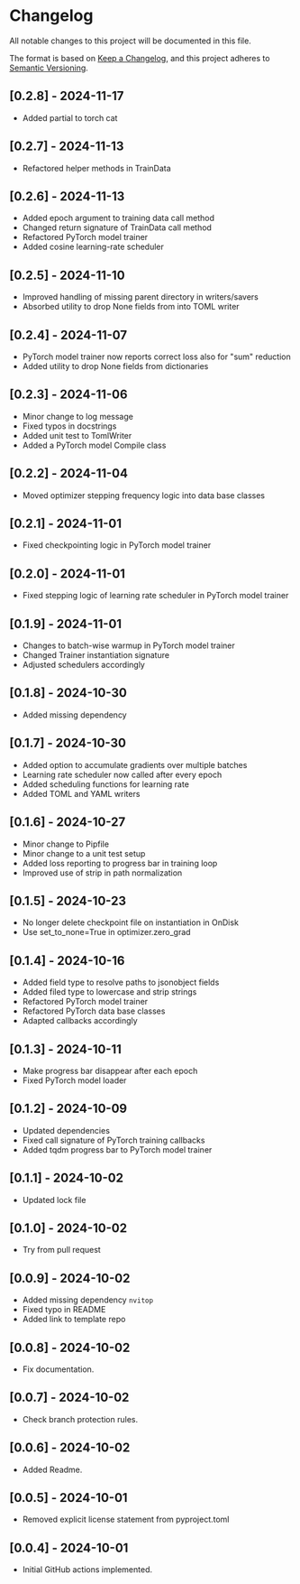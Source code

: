 # Changelog
All notable changes to this project will be documented in this file.

The format is based on [Keep a Changelog](https://keepachangelog.com/en/1.0.0/),
and this project adheres to [Semantic Versioning](https://semver.org/spec/v2.0.0.html).

## [0.2.8] - 2024-11-17
- Added partial to torch cat

## [0.2.7] - 2024-11-13
- Refactored helper methods in TrainData 

## [0.2.6] - 2024-11-13
- Added epoch argument to training data call method
- Changed return signature of TrainData call method
- Refactored PyTorch model trainer
- Added cosine learning-rate scheduler

## [0.2.5] - 2024-11-10
- Improved handling of missing parent directory in writers/savers
- Absorbed utility to drop None fields from into TOML writer 

## [0.2.4] - 2024-11-07
- PyTorch model trainer now reports correct loss also for "sum" reduction
- Added utility to drop None fields from dictionaries 

## [0.2.3] - 2024-11-06
- Minor change to log message
- Fixed typos in docstrings
- Added unit test to TomlWriter
- Added a PyTorch model Compile class

## [0.2.2] - 2024-11-04
- Moved optimizer stepping frequency logic into data base classes

## [0.2.1] - 2024-11-01
- Fixed checkpointing logic in PyTorch model trainer

## [0.2.0] - 2024-11-01
- Fixed stepping logic of learning rate scheduler in PyTorch model trainer

## [0.1.9] - 2024-11-01
- Changes to batch-wise warmup in PyTorch model trainer
- Changed Trainer instantiation signature
- Adjusted schedulers accordingly

## [0.1.8] - 2024-10-30
- Added missing dependency

## [0.1.7] - 2024-10-30
- Added option to accumulate gradients over multiple batches
- Learning rate scheduler now called after every epoch
- Added scheduling functions for learning rate
- Added TOML and YAML writers

## [0.1.6] - 2024-10-27
- Minor change to Pipfile
- Minor change to a unit test setup
- Added loss reporting to progress bar in training loop
- Improved use of strip in path normalization

## [0.1.5] - 2024-10-23
- No longer delete checkpoint file on instantiation in OnDisk
- Use set_to_none=True in optimizer.zero_grad

## [0.1.4] - 2024-10-16
- Added field type to resolve paths to jsonobject fields
- Added filed type to lowercase and strip strings
- Refactored PyTorch model trainer
- Refactored PyTorch data base classes
- Adapted callbacks accordingly

## [0.1.3] - 2024-10-11
- Make progress bar disappear after each epoch
- Fixed PyTorch model loader

## [0.1.2] - 2024-10-09
- Updated dependencies
- Fixed call signature of PyTorch training callbacks
- Added tqdm progress bar to PyTorch model trainer

## [0.1.1] - 2024-10-02
- Updated lock file

## [0.1.0] - 2024-10-02
- Try from pull request

## [0.0.9] - 2024-10-02
- Added missing dependency `nvitop`
- Fixed typo in README
- Added link to template repo

## [0.0.8] - 2024-10-02
- Fix documentation.

## [0.0.7] - 2024-10-02
- Check branch protection rules.

## [0.0.6] - 2024-10-02
- Added Readme.

## [0.0.5] - 2024-10-01
- Removed explicit license statement from pyproject.toml

## [0.0.4] - 2024-10-01
- Initial GitHub actions implemented.
